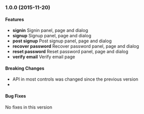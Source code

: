 <a name="1.0.0"></a>
### 1.0.0 (2015-11-20)

#### Features
* **signin** Signin panel, page and dialog 
* **signup** Signup panel, page and dialog 
* **post signup** Post signup panel, page and dialog 
* **recover password** Recover password panel, page and dialog 
* **reset password** Reset password panel, page and dialog 
* **verify email** Verify email page 

#### Breaking Changes
* API in most controls was changed since the previous version
* 

#### Bug Fixes
No fixes in this version 
